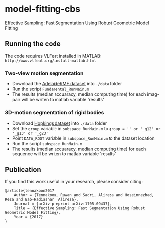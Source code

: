 # model-fitting-cbs
Effective Sampling: Fast Segmentation Using Robust Geometric Model Fitting


## Running the code
The code requires VLFeat installed in MATLAB: `http://www.vlfeat.org/install-matlab.html`

### Two-view motion segmentation
* Download the [AdelaideRMF dataset](https://cs.adelaide.edu.au/users/hwong/doku.php?id=data) into `./data` folder 
* Run the script `Fundamental_RunMain.m`
* The results (median accuaracy, median computing time) for each imag-pair will be writen to matlab variable 'results'


### 3D-motion segmentation of rigid bodies
* Download [Hopkings dataset](http://vision.jhu.edu/data/) into `./data` folder
* Set the `group` variable in `subspace_RunMain.m` to `group = '' or '_g12' or '_g13' or '_g23'`
* Point `DATA_ROOT` variable in `subspace_RunMain.m` to the dataset location
* Run the script `subspace_RunMain.m`
* The results (median accuaracy, median computing time) for each sequence will be writen to matlab variable 'results'


## Publication

If you find this work useful in your research, please consider citing:

    @article{tennakoon2017,
        Author = {Tennakoon, Ruwan and Sadri, Alireza and Hoseinnezhad, Reza and Bab-Hadiashar, Alireza},
        Journal = {arXiv preprint arXiv:1705.09437},
        Title = {Effective Sampling: Fast Segmentation Using Robust Geometric Model Fitting},
        Year = {2017}
    }
